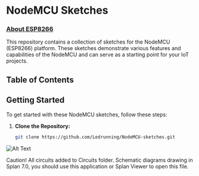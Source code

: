 # NodeMCU Sketches

### [About ESP8266](https://www.espressif.com/en/products/socs/esp8266)

This repository contains a collection of sketches for the NodeMCU (ESP8266) platform. These sketches demonstrate various features and capabilities of the NodeMCU and can serve as a starting point for your IoT projects.

## Table of Contents

## Getting Started

To get started with these NodeMCU sketches, follow these steps:

1. **Clone the Repository:**

   ```bash
   git clone https://github.com/Ledrunning/NodeMCU-sketches.git


![Alt Text](https://habrastorage.org/webt/5b/3d/mv/5b3dmvnnppashyzo2100dc_wjsm.png)


Caution! All circuits added to Circuits folder. Schematic diagrams drawing in Splan 7.0, you should use this application or Splan Viewer to open this file.
